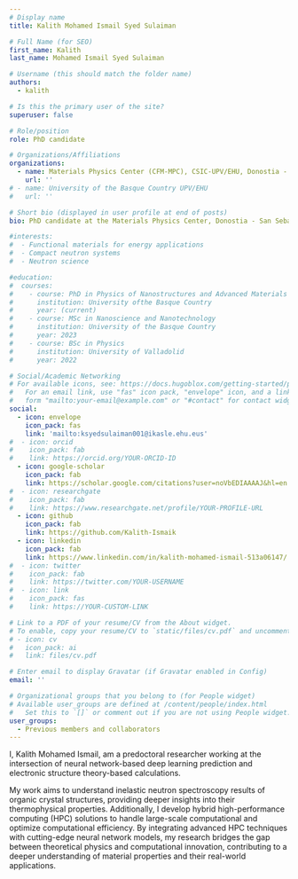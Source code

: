 ```yaml
---
# Display name
title: Kalith Mohamed Ismail Syed Sulaiman

# Full Name (for SEO)
first_name: Kalith
last_name: Mohamed Ismail Syed Sulaiman

# Username (this should match the folder name)
authors:
  - kalith

# Is this the primary user of the site?
superuser: false

# Role/position
role: PhD candidate

# Organizations/Affiliations
organizations:
  - name: Materials Physics Center (CFM-MPC), CSIC-UPV/EHU, Donostia - San Sebastián
    url: ''
# - name: University of the Basque Country UPV/EHU
#   url: ''

# Short bio (displayed in user profile at end of posts)
bio: PhD candidate at the Materials Physics Center, Donostia - San Sebastián.

#interests:
#  - Functional materials for energy applications
#  - Compact neutron systems
#  - Neutron science

#education:
#  courses:
#    - course: PhD in Physics of Nanostructures and Advanced Materials
#      institution: University ofthe Basque Country
#      year: (current)
#    - course: MSc in Nanoscience and Nanotechnology
#      institution: University of the Basque Country
#      year: 2023
#    - course: BSc in Physics
#      institution: University of Valladolid
#      year: 2022

# Social/Academic Networking
# For available icons, see: https://docs.hugoblox.com/getting-started/page-builder/#icons
#   For an email link, use "fas" icon pack, "envelope" icon, and a link in the
#   form "mailto:your-email@example.com" or "#contact" for contact widget.
social:
  - icon: envelope
    icon_pack: fas
    link: 'mailto:ksyedsulaiman001@ikasle.ehu.eus'
#  - icon: orcid
#    icon_pack: fab
#    link: https://orcid.org/YOUR-ORCID-ID
  - icon: google-scholar
    icon_pack: fab
    link: https://scholar.google.com/citations?user=noVbEDIAAAAJ&hl=en
#  - icon: researchgate
#    icon_pack: fab
#    link: https://www.researchgate.net/profile/YOUR-PROFILE-URL
  - icon: github
    icon_pack: fab
    link: https://github.com/Kalith-Ismaik
  - icon: linkedin
    icon_pack: fab
    link: https://www.linkedin.com/in/kalith-mohamed-ismail-513a06147/
#  - icon: twitter
#    icon_pack: fab
#    link: https://twitter.com/YOUR-USERNAME
#  - icon: link
#    icon_pack: fas
#    link: https://YOUR-CUSTOM-LINK

# Link to a PDF of your resume/CV from the About widget.
# To enable, copy your resume/CV to `static/files/cv.pdf` and uncomment the lines below.
# - icon: cv
#   icon_pack: ai
#   link: files/cv.pdf

# Enter email to display Gravatar (if Gravatar enabled in Config)
email: ''

# Organizational groups that you belong to (for People widget)
# Available user_groups are defined at /content/people/index.html
#   Set this to `[]` or comment out if you are not using People widget.
user_groups:
  - Previous members and collaborators
---
```


I, Kalith Mohamed Ismail, am a predoctoral researcher working at the intersection of neural network-based deep learning prediction and electronic structure theory-based calculations.

My work aims to understand inelastic neutron spectroscopy results of organic crystal structures, providing deeper insights into their thermophysical properties.
Additionally, I develop hybrid high-performance computing (HPC) solutions to handle large-scale computational and optimize computational efficiency.
By integrating advanced HPC techniques with cutting-edge neural network models, my research bridges the gap between theoretical physics and computational innovation, contributing to a deeper understanding of material properties and their real-world applications.
